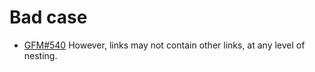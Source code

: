 

# Bad case

  - [GFM#540](https://github.github.com/gfm/#example-540)
    However, links may not contain other links, at any level of nesting.
